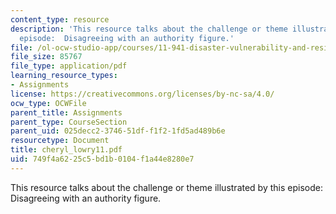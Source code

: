 ```yaml
---
content_type: resource
description: 'This resource talks about the challenge or theme illustrated by this
  episode:  Disagreeing with an authority figure.'
file: /ol-ocw-studio-app/courses/11-941-disaster-vulnerability-and-resilience-spring-2005/749f4a6225c5bd1b0104f1a44e8280e7_cheryl_lowry11.pdf
file_size: 85767
file_type: application/pdf
learning_resource_types:
- Assignments
license: https://creativecommons.org/licenses/by-nc-sa/4.0/
ocw_type: OCWFile
parent_title: Assignments
parent_type: CourseSection
parent_uid: 025decc2-3746-51df-f1f2-1fd5ad489b6e
resourcetype: Document
title: cheryl_lowry11.pdf
uid: 749f4a62-25c5-bd1b-0104-f1a44e8280e7
---
```

This resource talks about the challenge or theme illustrated by this episode:  Disagreeing with an authority figure.